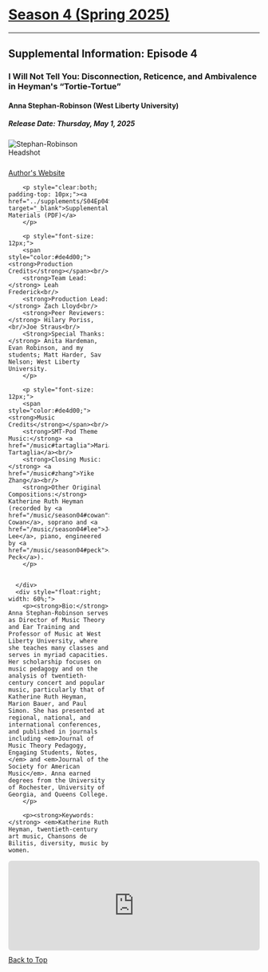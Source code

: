 <div class="seasonheader">
    <a href="/episodes/season04"><h1 class="seasonheader-text">Season 4 (Spring 2025)</h1></a>
</div>

<div>
<hr>
<h2>Supplemental Information: Episode 4</h2>

  <div class="supplement" id="e4.4">
    <h3 class="supplement-title">I Will Not Tell You: Disconnection, Reticence, and Ambivalence in Heyman's “Tortie-Tortue”</h3>
    <h4>Anna Stephan-Robinson (West Liberty University)</h4>
    <h5>Release Date: Thursday, May 1, 2025</h5>
    <div class="floatsupps">
      <div style="float:left; width: 40%;">
        <img class="biopic" alt="Stephan-Robinson Headshot" src="../supplements/S04Ep04stephanrobinson.jpg">
        <p style="clear:both; padding-top: 10px;"><a href="https://sites.google.com/view/the-heyman-project/home" target="_blank">Author's Website</a></p>

        <p style="clear:both; padding-top: 10px;"><a href="../supplements/S04Ep04Supp_stephanrobinson.pdf" target="_blank">Supplemental Materials (PDF)</a>
        </p>

        <p style="font-size: 12px;">
        <span style="color:#de4d00;"><strong>Production Credits</strong></span><br/>
        <strong>Team Lead:</strong> Leah Frederick<br/>
        <strong>Production Lead:</strong> Zach Lloyd<br/>
        <strong>Peer Reviewers:</strong> Hilary Poriss, <br/>Joe Straus<br/>
        <Strong>Special Thanks:</strong> Anita Hardeman, Evan Robinson, and my students; Matt Harder, Sav Nelson; West Liberty University.
        </p>

        <p style="font-size: 12px;">
        <span style="color:#de4d00;"><strong>Music Credits</strong></span><br/>
        <strong>SMT-Pod Theme Music:</strong> <a href="/music#tartaglia">Maria Tartaglia</a><br/>
        <strong>Closing Music:</strong> <a href="/music#zhang">Yike Zhang</a><br/>
        <strong>Other Original Compositions:</strong> Katherine Ruth Heyman (recorded by <a href="/music/season04#cowan">Linda Cowan</a>, soprano and <a href="/music/season04#lee">Jerry Lee</a>, piano, engineered by <a href="/music/season04#peck">Jamie Peck</a>).
        </p>


      </div>
      <div style="float:right; width: 60%;">
        <p><strong>Bio:</strong> Anna Stephan-Robinson serves as Director of Music Theory and Ear Training and Professor of Music at West Liberty University, where she teaches many classes and serves in myriad capacities. Her scholarship focuses on music pedagogy and on the analysis of twentieth-century concert and popular music, particularly that of Katherine Ruth Heyman, Marion Bauer, and Paul Simon. She has presented at regional, national, and international conferences, and published in journals including <em>Journal of Music Theory Pedagogy, Engaging Students, Notes,</em> and <em>Journal of the Society for American Music</em>. Anna earned degrees from the University of Rochester, University of Georgia, and Queens College.
        </p>

        <p><strong>Keywords:</strong> <em>Katherine Ruth Heyman, twentieth-century art music, Chansons de Bilitis, diversity, music by women.

</em>
        </p>
      </div>
<div style="width: 100%; height: 180px; margin-top: 10px; margin-bottom: 10px; border-radius: 6px; overflow:hidden; clear:both;">
<iframe style="width: 100%; height: 180px;" frameborder="no" scrolling="no" seamless src="https://player.captivate.fm/episode/aaa46cd5-080b-4dc2-b251-a93674b4a079/"></iframe></div>
    <a class="to-top" href="#top">Back to Top</a>
  </div>  
